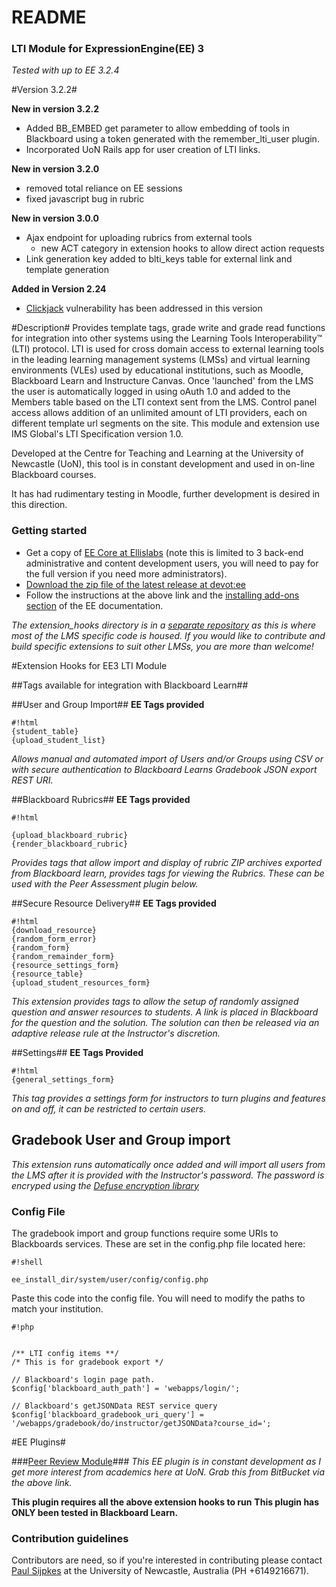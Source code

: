 # README #

### LTI Module for ExpressionEngine(EE) 3 ###
*Tested with up to EE 3.2.4*

#Version 3.2.2#

**New in version 3.2.2**
* Added BB_EMBED get parameter to allow embedding of tools in Blackboard
using a token generated with the remember_lti_user plugin.
* Incorporated UoN Rails app for user creation of LTI links.

**New in version 3.2.0**

* removed total reliance on EE sessions
* fixed javascript bug in rubric

**New in version 3.0.0**

* Ajax endpoint for uploading rubrics from external tools
  - new ACT category in extension hooks to allow direct action requests
* Link generation key added to blti_keys table for external link and template generation

**Added in Version 2.24**

* [Clickjack](https://www.owasp.org/index.php/Clickjacking) vulnerability has been addressed in this version

#Description#
Provides template tags, grade write and grade read functions for integration into other systems using the Learning Tools Interoperability™ (LTI) protocol. LTI is used for cross domain access to external learning tools in the leading learning management systems (LMSs) and virtual learning environments (VLEs) used by educational institutions, such as Moodle, Blackboard Learn and Instructure Canvas. Once 'launched' from the LMS the user is automatically logged in using oAuth 1.0 and added to the Members table based on the LTI context sent from the LMS. Control panel access allows addition of an unlimited amount of LTI providers, each on different template url segments on the site. This module and extension use IMS Global's LTI Specification version 1.0.

Developed at the Centre for Teaching and Learning at the University of Newcastle (UoN), this tool is in constant development and used in on-line Blackboard courses.

It has had rudimentary testing in Moodle, further development is desired in this direction.

### Getting started ###

* Get a copy of [EE Core at Ellislabs](https://store.ellislab.com/#ee-core) (note this is limited to 3 back-end administrative and content development users, you will need to pay for the full version if you need more administrators).
* [Download the zip file of the latest release at devot:ee](https://devot-ee.com/add-ons/learning-tools-integration)
* Follow the instructions at the above link and the [installing add-ons section](https://docs.expressionengine.com/latest/cp/addons/index.html) of the EE documentation.

*The extension_hooks directory is in a [separate repository](https://bitbucket.org/sijpkes/ee3-lti-extension-hooks/overview) as this is where most of the LMS specific code is housed.  If you would like to contribute and build specific extensions to suit other LMSs, you are more than welcome!*

#Extension Hooks for EE3 LTI Module

##Tags available for integration with Blackboard Learn##

##User and Group Import##
**EE Tags provided**
```
#!html
{student_table}
{upload_student_list}
```
*Allows manual and automated import of Users and/or Groups using CSV or with secure authentication to Blackboard Learns Gradebook JSON export REST URI.*

##Blackboard Rubrics##
**EE Tags provided**
```
#!html

{upload_blackboard_rubric}
{render_blackboard_rubric}
```
*Provides tags that allow import and display of rubric ZIP archives exported from Blackboard learn, provides tags for viewing the Rubrics.  These can be used with the Peer Assessment plugin below.*

##Secure Resource Delivery##
**EE Tags provided**
```
#!html
{download_resource}
{random_form_error}
{random_form}
{random_remainder_form}
{resource_settings_form}
{resource_table}
{upload_student_resources_form}
```
*This extension provides tags to allow the setup of randomly assigned question and answer resources to students.  A link is placed in Blackboard for the question and the solution.  The solution can then be released via an adaptive release rule at the Instructor's discretion.*

##Settings##
**EE Tags Provided**
```
#!html
{general_settings_form}
```
*This tag provides a settings form for instructors to turn plugins and features on and off, it can be restricted to certain users.*

## Gradebook User and Group import ##
*This extension runs automatically once added and will import all users from the LMS after it is provided with the Instructor's password. The password is encryped using the [Defuse encryption library](https://github.com/defuse/php-encryption)*
### Config File ###
The gradebook import and group functions require some URIs to Blackboards services.  These are set in the config.php file located here:
```
#!shell

ee_install_dir/system/user/config/config.php
```
 
Paste this code into the config file. You will need to modify the paths to match your institution.
```
#!php


/** LTI config items **/
/* This is for gradebook export */

// Blackboard's login page path.
$config['blackboard_auth_path'] = 'webapps/login/';

// Blackboard's getJSONData REST service query 
$config['blackboard_gradebook_uri_query'] = '/webapps/gradebook/do/instructor/getJSONData?course_id=';
```

#EE Plugins#

###[Peer Review Module](https://bitbucket.org/sijpkes/lti-peer-assessment)###
*This EE plugin is in constant development as I get more interest from academics here at UoN.  Grab this from BitBucket via the above link.*

**This plugin requires all the above extension hooks to run**
**This plugin has ONLY been tested in Blackboard Learn.**



### Contribution guidelines ###

Contributors are need, so if you're interested in contributing please contact [Paul Sijpkes](mailto:paul.sijpkes@newcastle.edu.au) at the University of Newcastle, Australia (PH +6149216671).